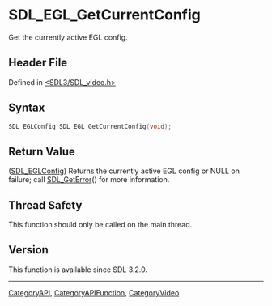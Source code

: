 # SDL_EGL_GetCurrentConfig

Get the currently active EGL config.

## Header File

Defined in [<SDL3/SDL_video.h>](https://github.com/libsdl-org/SDL/blob/main/include/SDL3/SDL_video.h)

## Syntax

```c
SDL_EGLConfig SDL_EGL_GetCurrentConfig(void);
```

## Return Value

([SDL_EGLConfig](SDL_EGLConfig)) Returns the currently active EGL config or
NULL on failure; call [SDL_GetError](SDL_GetError)() for more information.

## Thread Safety

This function should only be called on the main thread.

## Version

This function is available since SDL 3.2.0.





----
[CategoryAPI](CategoryAPI), [CategoryAPIFunction](CategoryAPIFunction), [CategoryVideo](CategoryVideo)

